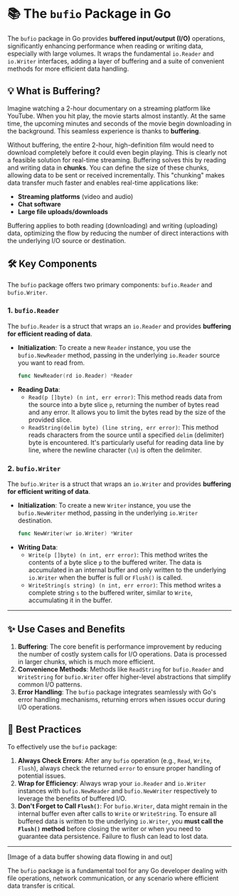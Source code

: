 # 📚 The `bufio` Package in Go

The `bufio` package in Go provides **buffered input/output (I/O)** operations, significantly enhancing performance when reading or writing data, especially with large volumes. It wraps the fundamental `io.Reader` and `io.Writer` interfaces, adding a layer of buffering and a suite of convenient methods for more efficient data handling.

## 💡 What is Buffering?

Imagine watching a 2-hour documentary on a streaming platform like YouTube. When you hit play, the movie starts almost instantly. At the same time, the upcoming minutes and seconds of the movie begin downloading in the background. This seamless experience is thanks to **buffering**.

Without buffering, the entire 2-hour, high-definition film would need to download completely before it could even begin playing. This is clearly not a feasible solution for real-time streaming. Buffering solves this by reading and writing data in **chunks**. You can define the size of these chunks, allowing data to be sent or received incrementally. This "chunking" makes data transfer much faster and enables real-time applications like:

- **Streaming platforms** (video and audio)
- **Chat software**
- **Large file uploads/downloads**

Buffering applies to both reading (downloading) and writing (uploading) data, optimizing the flow by reducing the number of direct interactions with the underlying I/O source or destination.

## 🛠️ Key Components

The `bufio` package offers two primary components: `bufio.Reader` and `bufio.Writer`.

### 1. `bufio.Reader`

The `bufio.Reader` is a struct that wraps an `io.Reader` and provides **buffering for efficient reading of data**.

- **Initialization**: To create a new `Reader` instance, you use the `bufio.NewReader` method, passing in the underlying `io.Reader` source you want to read from.
  ```go
  func NewReader(rd io.Reader) *Reader
  ```
- **Reading Data**:
  - `Read(p []byte) (n int, err error)`: This method reads data from the source into a byte slice `p`, returning the number of bytes read and any error. It allows you to limit the bytes read by the size of the provided slice.
  - `ReadString(delim byte) (line string, err error)`: This method reads characters from the source until a specified `delim` (delimiter) byte is encountered. It's particularly useful for reading data line by line, where the newline character (`\n`) is often the delimiter.

### 2. `bufio.Writer`

The `bufio.Writer` is a struct that wraps an `io.Writer` and provides **buffering for efficient writing of data**.

- **Initialization**: To create a new `Writer` instance, you use the `bufio.NewWriter` method, passing in the underlying `io.Writer` destination.
  ```go
  func NewWriter(wr io.Writer) *Writer
  ```
- **Writing Data**:
  - `Write(p []byte) (n int, err error)`: This method writes the contents of a byte slice `p` to the buffered writer. The data is accumulated in an internal buffer and only written to the underlying `io.Writer` when the buffer is full or `Flush()` is called.
  - `WriteString(s string) (n int, err error)`: This method writes a complete string `s` to the buffered writer, similar to `Write`, accumulating it in the buffer.

---

## ✨ Use Cases and Benefits

1.  **Buffering**: The core benefit is performance improvement by reducing the number of costly system calls for I/O operations. Data is processed in larger chunks, which is much more efficient.
2.  **Convenience Methods**: Methods like `ReadString` for `bufio.Reader` and `WriteString` for `bufio.Writer` offer higher-level abstractions that simplify common I/O patterns.
3.  **Error Handling**: The `bufio` package integrates seamlessly with Go's error handling mechanisms, returning errors when issues occur during I/O operations.

## 🎯 Best Practices

To effectively use the `bufio` package:

1.  **Always Check Errors**: After any `bufio` operation (e.g., `Read`, `Write`, `Flush`), always check the returned `error` to ensure proper handling of potential issues.
2.  **Wrap for Efficiency**: Always wrap your `io.Reader` and `io.Writer` instances with `bufio.NewReader` and `bufio.NewWriter` respectively to leverage the benefits of buffered I/O.
3.  **Don't Forget to Call `Flush()`**: For `bufio.Writer`, data might remain in the internal buffer even after calls to `Write` or `WriteString`. To ensure all buffered data is written to the underlying `io.Writer`, you **must call the `Flush()` method** before closing the writer or when you need to guarantee data persistence. Failure to flush can lead to lost data.

---

[Image of a data buffer showing data flowing in and out]

The `bufio` package is a fundamental tool for any Go developer dealing with file operations, network communication, or any scenario where efficient data transfer is critical.
